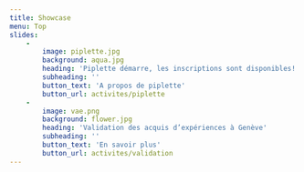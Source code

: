 ```yaml
---
title: Showcase
menu: Top
slides:
    -
        image: piplette.jpg
        background: aqua.jpg
        heading: 'Piplette démarre, les inscriptions sont disponibles!'
        subheading: ''
        button_text: 'A propos de piplette'
        button_url: activites/piplette
    -
        image: vae.png
        background: flower.jpg
        heading: 'Validation des acquis d’expériences à Genève'
        subheading: ''
        button_text: 'En savoir plus'
        button_url: activites/validation
---
```


